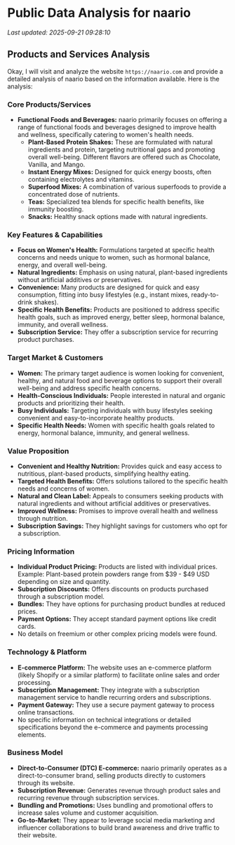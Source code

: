 # Public Data Analysis for naario

*Last updated: 2025-09-21 09:28:10*

## Products and Services Analysis

Okay, I will visit and analyze the website `https://naario.com` and provide a detailed analysis of naario based on the information available. Here is the analysis:

### Core Products/Services

*   **Functional Foods and Beverages:** naario primarily focuses on offering a range of functional foods and beverages designed to improve health and wellness, specifically catering to women's health needs.
    *   **Plant-Based Protein Shakes:** These are formulated with natural ingredients and protein, targeting nutritional gaps and promoting overall well-being. Different flavors are offered such as Chocolate, Vanilla, and Mango.
    *   **Instant Energy Mixes:** Designed for quick energy boosts, often containing electrolytes and vitamins.
    *   **Superfood Mixes:** A combination of various superfoods to provide a concentrated dose of nutrients.
    *   **Teas:** Specialized tea blends for specific health benefits, like immunity boosting.
    *   **Snacks:** Healthy snack options made with natural ingredients.

### Key Features & Capabilities

*   **Focus on Women's Health:** Formulations targeted at specific health concerns and needs unique to women, such as hormonal balance, energy, and overall well-being.
*   **Natural Ingredients:** Emphasis on using natural, plant-based ingredients without artificial additives or preservatives.
*   **Convenience:** Many products are designed for quick and easy consumption, fitting into busy lifestyles (e.g., instant mixes, ready-to-drink shakes).
*   **Specific Health Benefits:** Products are positioned to address specific health goals, such as improved energy, better sleep, hormonal balance, immunity, and overall wellness.
*   **Subscription Service:** They offer a subscription service for recurring product purchases.

### Target Market & Customers

*   **Women:** The primary target audience is women looking for convenient, healthy, and natural food and beverage options to support their overall well-being and address specific health concerns.
*   **Health-Conscious Individuals:** People interested in natural and organic products and prioritizing their health.
*   **Busy Individuals:** Targeting individuals with busy lifestyles seeking convenient and easy-to-incorporate healthy products.
*   **Specific Health Needs:** Women with specific health goals related to energy, hormonal balance, immunity, and general wellness.

### Value Proposition

*   **Convenient and Healthy Nutrition:** Provides quick and easy access to nutritious, plant-based products, simplifying healthy eating.
*   **Targeted Health Benefits:** Offers solutions tailored to the specific health needs and concerns of women.
*   **Natural and Clean Label:** Appeals to consumers seeking products with natural ingredients and without artificial additives or preservatives.
*   **Improved Wellness:** Promises to improve overall health and wellness through nutrition.
*   **Subscription Savings:** They highlight savings for customers who opt for a subscription.

### Pricing Information

*   **Individual Product Pricing:** Products are listed with individual prices. Example: Plant-based protein powders range from $39 - $49 USD depending on size and quantity.
*   **Subscription Discounts:** Offers discounts on products purchased through a subscription model.
*   **Bundles:** They have options for purchasing product bundles at reduced prices.
*   **Payment Options:** They accept standard payment options like credit cards.
*   No details on freemium or other complex pricing models were found.

### Technology & Platform

*   **E-commerce Platform:** The website uses an e-commerce platform (likely Shopify or a similar platform) to facilitate online sales and order processing.
*   **Subscription Management:** They integrate with a subscription management service to handle recurring orders and subscriptions.
*   **Payment Gateway:** They use a secure payment gateway to process online transactions.
*   No specific information on technical integrations or detailed specifications beyond the e-commerce and payments processing elements.

### Business Model

*   **Direct-to-Consumer (DTC) E-commerce:** naario primarily operates as a direct-to-consumer brand, selling products directly to customers through its website.
*   **Subscription Revenue:** Generates revenue through product sales and recurring revenue through subscription services.
*   **Bundling and Promotions:** Uses bundling and promotional offers to increase sales volume and customer acquisition.
*   **Go-to-Market:** They appear to leverage social media marketing and influencer collaborations to build brand awareness and drive traffic to their website.


